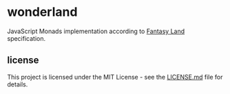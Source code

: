 # wonderland

JavaScript Monads implementation according to [Fantasy Land](https://github.com/fantasyland/fantasy-land) specification.

## license

This project is licensed under the MIT License - see the [LICENSE.md](LICENSE.md) file for details.